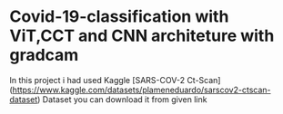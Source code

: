 # Covid-19-classification with ViT,CCT and CNN architeture with gradcam
In this project i had used Kaggle [SARS-COV-2 Ct-Scan]  (https://www.kaggle.com/datasets/plameneduardo/sarscov2-ctscan-dataset) Dataset you can download it from given link
